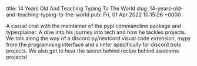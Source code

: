 title: 14 Years Old And Teaching Typing To The World
slug: 14-years-old-and-teaching-typing-to-the-world
pub: Fri, 01 Apr 2022 10:15:26 +0000

A casual chat with the maintainer of the pypi commandline package and typesplainer.
A dive into his journey into tech and how he tackles projects. We talk along the way
of a discord.py/nextcord visual code extension, mypy from the programming interface and
a linter specifically for discord bots projects. We also get to hear the secret behind
recipe behind awesome projects!
